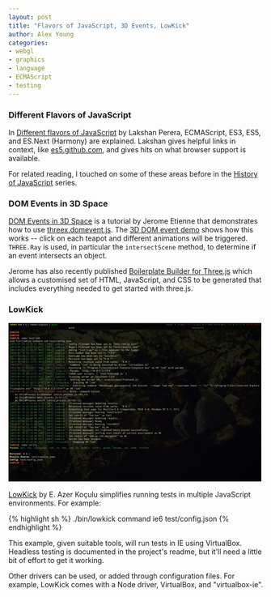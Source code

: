 ```yaml
---
layout: post
title: "Flavors of JavaScript, 3D Events, LowKick"
author: Alex Young
categories: 
- webgl
- graphics
- language
- ECMAScript
- testing
---
```


### Different Flavors of JavaScript

In [Different flavors of JavaScript](http://laktek.com/2012/01/19/different-flavors-of-javascript/) by Lakshan Perera, ECMAScript, ES3, ES5, and ES.Next (Harmony) are explained.  Lakshan gives helpful links in context, like [es5.github.com](http://es5.github.com/), and gives hits on what browser support is available.

For related reading, I touched on some of these areas before in the [History of JavaScript](http://dailyjs.com/tags.html#hoj) series.

### DOM Events in 3D Space

[DOM Events in 3D Space](http://learningthreejs.com/blog/2012/01/17/dom-events-in-3d-space/) is a tutorial by Jerome Etienne that demonstrates how to use [threex.domevent.js](https://github.com/jeromeetienne/threex/blob/master/threex.domevent.js).  The [3D DOM event demo](http://jeromeetienne.github.com/threex/examples/threex.domevent/) shows how this works -- click on each teapot and different animations will be triggered.  `THREE.Ray` is used, in particular the `intersectScene` method, to determine if an event intersects an object.

Jerome has also recently published [Boilerplate Builder for Three.js](http://jeromeetienne.github.com/threejsboilerplatebuilder/) which allows a customised set of HTML, JavaScript, and CSS to be generated that includes everything needed to get started with three.js.

### LowKick

<a href="/images/posts/lowkick-large.png"><img src="/images/posts/lowkick.png" /></a>

[LowKick](https://github.com/azer/lowkick) by E. Azer Koçulu simplifies running tests in multiple JavaScript environments.  For example:

{% highlight sh %}
./bin/lowkick command ie6 test/config.json
{% endhighlight %}

This example, given suitable tools, will run tests in IE using VirtualBox.  Headless testing is documented in the project's readme, but it'll need a little bit of effort to get it working.

Other drivers can be used, or added through configuration files.  For example, LowKick comes with a Node driver, VirtualBox, and "virtualbox-ie".

